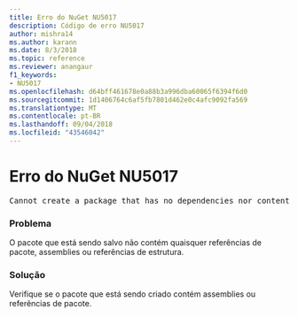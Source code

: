 ```yaml
---
title: Erro do NuGet NU5017
description: Código de erro NU5017
author: mishra14
ms.author: karann
ms.date: 8/3/2018
ms.topic: reference
ms.reviewer: anangaur
f1_keywords:
- NU5017
ms.openlocfilehash: d64bff461678e0a88b3a996dba60065f6394f6d0
ms.sourcegitcommit: 1d1406764c6af5fb7801d462e0c4afc9092fa569
ms.translationtype: MT
ms.contentlocale: pt-BR
ms.lasthandoff: 09/04/2018
ms.locfileid: "43546042"
---
```

# <a name="nuget-error-nu5017"></a>Erro do NuGet NU5017
<pre>Cannot create a package that has no dependencies nor content.</pre>

### <a name="issue"></a>Problema

O pacote que está sendo salvo não contém quaisquer referências de pacote, assemblies ou referências de estrutura.


### <a name="solution"></a>Solução

Verifique se o pacote que está sendo criado contém assemblies ou referências de pacote.

